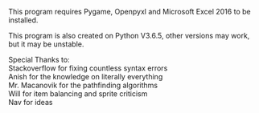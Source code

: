 This program requires Pygame, Openpyxl and Microsoft Excel 2016 to be installed.

This program is also created on Python V3.6.5, other versions may work,
but it may be unstable.

Special Thanks to:  
Stackoverflow for fixing countless syntax errors  
Anish for the knowledge on literally everything  
Mr. Macanovik for the pathfinding algorithms  
Will for item balancing and sprite criticism  
Nav for ideas  
